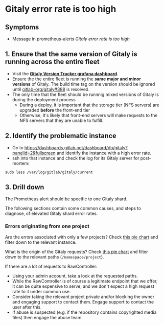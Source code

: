 # Gitaly error rate is too high

## Symptoms

* Message in prometheus-alerts _Gitaly error rate is too high_

## 1. Ensure that the same version of Gitaly is running across the entire fleet

- Visit the **[Gitaly Version Tracker grafana dashboard](https://dashboards.gitlab.net/d/hFbkl9Iik/gitaly-version-tracker?orgId=1)**.
- Ensure the the entire fleet is running the **same major and minor versions** of Gitaly. The build time tag on the version should be ignored until [gitlab-org/gitaly#388](https://gitlab.com/gitlab-org/gitaly/issues/388) is resolved.
- The only time that the fleet should be runnnig mixed versions of Gitaly is during the deployment process
  - During a deploy, it is important that the storage tier (NFS servers) are upgraded **before** the front-end tier
  - Otherwise, it's likely that front-end servers will make requests to the NFS servers that they are unable to fulfill.


## 2. Identify the problematic instance

- Go to https://dashboards.gitlab.net/dashboard/db/gitaly?panelId=2&fullscreen and
identify the instance with a high error rate.
- ssh into that instance and check the log for its Gitaly server for post-mortem:

```
sudo less /var/log/gitlab/gitaly/current
```

## 3. Drill down

The Prometheus alert should be specific to one Gitaly shard.

The following sections contain some common causes, and steps to diagnose, of
elevated Gitaly shard error rates.

### Errors originating from one project

Are the errors associated with only a few projects? Check [this pie
chart](https://log.gprd.gitlab.net/app/kibana#/visualize/edit/c46c1460-7030-11ea-8617-2347010d3aab)
and filter down to the relevant instance.

What is the origin of the Gitaly requests? Check [this pie
chart](https://log.gprd.gitlab.net/app/kibana#/visualize/edit/211743f0-7032-11ea-8617-2347010d3aab)
and filter down to the relevant paths (`/namespace/project`).

If there are a lot of requests to RawController:

- Using your admin account, take a look at the requested paths.
- While the RawController is of course a legitimate endpoint that we offer, it
  can be quite expensive to serve, and we don't expect a high request rate to it
  under common use.
- Consider taking the relevant project private and/or blocking the owner and
  engaging support to contact them. Engage support to contact the user after
  this.
- If abuse is suspected (e.g. if the repository contains copyrighted media
  files) then engage the abuse team.
